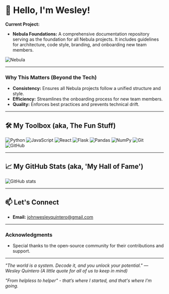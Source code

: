 # 👋 Hello, I'm Wesley!

**Current Project:**

- **Nebula Foundations:** A comprehensive documentation repository serving as the foundation for all Nebula projects. It includes guidelines for architecture, code style, branding, and onboarding new team members.

![Nebula](https://hebbkx1anhila5yf.public.blob.vercel-storage.com/android-chrome-192x192-cS8TGpAH9KoHUZtBhH14djtbsqpw5V.png)

---

### **Why This Matters (Beyond the Tech)**

- **Consistency:** Ensures all Nebula projects follow a unified structure and style.
- **Efficiency:** Streamlines the onboarding process for new team members.
- **Quality:** Enforces best practices and prevents technical drift.

---

## 🛠️ My Toolbox (aka, The Fun Stuff)

![Python](https://img.shields.io/badge/Python-3776AB?style=for-the-badge&logo=python&logoColor=white)
![JavaScript](https://img.shields.io/badge/JavaScript-F7DF1E?style=for-the-badge&logo=javascript&logoColor=black)
![React](https://img.shields.io/badge/React-61DAFB?style=for-the-badge&logo=react&logoColor=black)
![Flask](https://img.shields.io/badge/Flask-000000?style=for-the-badge&logo=flask&logoColor=white)
![Pandas](https://img.shields.io/badge/Pandas-150458?style=for-the-badge&logo=pandas&logoColor=white)
![NumPy](https://img.shields.io/badge/NumPy-013243?style=for-the-badge&logo=numpy&logoColor=white)
![Git](https://img.shields.io/badge/Git-F05032?style=for-the-badge&logo=git&logoColor=white)
![GitHub](https://img.shields.io/badge/GitHub-181717?style=for-the-badge&logo=github&logoColor=white)

---

## 📈 My GitHub Stats (aka, 'My Hall of Fame')

![GitHub stats](https://github-readme-stats.vercel.app/api?username=johnwesleyquintero&show_icons=true&theme=radical)

---

## 📫 Let's Connect

- **Email:** [johnwesleyquintero@gmail.com](mailto:johnwesleyquintero@gmail.com)

---

### Acknowledgments

- Special thanks to the open-source community for their contributions and support.

---

*"The world is a system. Decode it, and you unlock your potential." — Wesley Quintero (A little quote for all of us to keep in mind)*

*"From helpless to helper" - that’s where I started, and that's where I’m going.*
